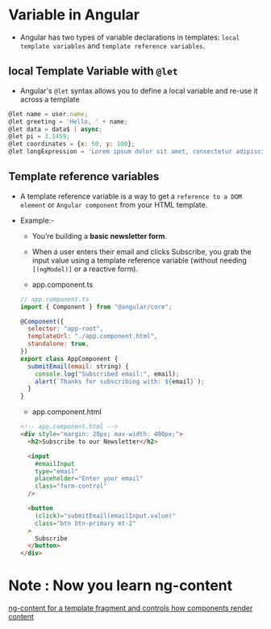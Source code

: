 # Variable in Angular

- Angular has two types of variable declarations in templates: `local template variables` and `template reference variables`.

## local Template Variable with `@let`

- Angular's `@let` syntax allows you to define a local variable and re-use it across a template

```js
@let name = user.name;
@let greeting = 'Hello, ' + name;
@let data = data$ | async;
@let pi = 3.1459;
@let coordinates = {x: 50, y: 100};
@let longExpression = 'Lorem ipsum dolor sit amet, consectetur adipiscing elit ' + 'sed do eiusmod tempor incididunt ut labore et dolore magna ' + 'Ut enim ad minim veniam...';
```

## Template reference variables

- A template reference variable is a way to get a `reference to a DOM element` or `Angular component` from your HTML template.

- Example:-

  - You’re building a **basic newsletter form**.
  - When a user enters their email and clicks Subscribe, you grab the input value using a template reference variable (without needing `[(ngModel)]` or a reactive form).

  - app.component.ts

  ```js
  // app.component.ts
  import { Component } from "@angular/core";

  @Component({
    selector: "app-root",
    templateUrl: "./app.component.html",
    standalone: true,
  })
  export class AppComponent {
    submitEmail(email: string) {
      console.log("Subscribed email:", email);
      alert(`Thanks for subscribing with: ${email}`);
    }
  }
  ```

  - app.component.html

  ```html
  <!-- app.component.html -->
  <div style="margin: 20px; max-width: 400px;">
    <h2>Subscribe to our Newsletter</h2>

    <input
      #emailInput
      type="email"
      placeholder="Enter your email"
      class="form-control"
    />

    <button
      (click)="submitEmail(emailInput.value)"
      class="btn btn-primary mt-2"
    >
      Subscribe
    </button>
  </div>
  ```

# Note : Now you learn ng-content

[ng-content for a template fragment and controls how components render content](./ngContent.md)